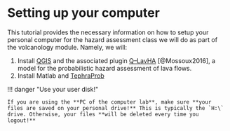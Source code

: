 # Setting up your computer

This tutorial provides the necessary information on how to setup your personal computer for the hazard assessment class we will do as part of the volcanology module. Namely, we will:

1. Install [QGIS](https://qgis.org/en/site/forusers/download.html) and the associated plugin [Q–LavHA](https://we.vub.ac.be/en/q-lavha) [@Mossoux2016], a model for the probabilistic hazard assessment of lava flows.
2. Install Matlab and [TephraProb](https://github.com/e5k/TephraProb)

!!! danger "Use your user disk!"

    If you are using the **PC of the computer lab**, make sure **your files are saved on your personal drive!** This is typically the `H:\` drive. Otherwise, your files **will be deleted every time you logout!**




<!-- zip -r /Users/seb/Downloads/Exercise_VolcanicRisk2024/lava_flow_exercise.zip /Users/seb/Downloads/Exercise_VolcanicRisk2024/Lava\ flow\ exercise b -x "*/\.*" "__MACOSX"     -->